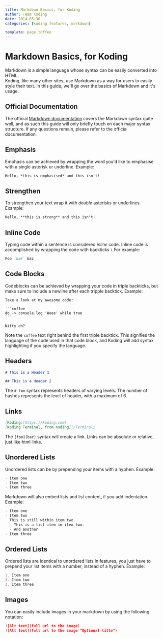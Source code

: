 ```yaml
---
title: Markdown Basics, for Koding
author: Team Koding
date: 2014-05-30
categories: [koding features, markdown]

template: page.toffee
---
```


# Markdown Basics, for Koding

Markdown is a simple language whose syntax can be easily converted into HTML.  
Koding, like many other sites, use Markdown as a way for users to easily style 
their text. In this guide, we'll go over the basics of Markdown and it's usage.

## Official Documentation

The official [Markdown 
documentation](http://daringfireball.net/projects/markdown/syntax) covers the 
Markdown syntax quite well, and as such this guide will only briefly touch on 
each major syntax structure. If any questions remain, please refer to the 
official documentation.

## Emphasis

Emphasis can be achieved by wrapping the word you'd like to emphasise with a 
single asterisk or underline. Example:

```markdown
Hello, *this is emphasised* and this isn't!
```

## Strengthen

To strengthen your text wrap it with *double* asterisks or underlines. Example:

```markdown
Hello, **this is strong** and this isn't!
```

## Inline Code

Typing code within a sentence is considered *inline* code. Inline code is 
accomplished by wrapping the code with backticks `\` For example:

```markdown
Foo `bar` baz
```

## Code Blocks

Codeblocks can be achieved by wrapping your code in triple backticks, but make 
sure to include a newline after each tripple backtick. Example:

    Take a look at my awesome code:
    
    ```coffee
    do -> console.log 'Weee' while true
    ```
    
    Nifty eh?

Note the `coffee` text right behind the first triple backtick. This signifies 
the language of the code used in that code block, and Koding will add syntax 
highlighting if you specify the language.

## Headers

```markdown
# This is a Header 1

## This is a Header 2
```

The `# foo` syntax represents headers of varying levels. The number of hashes 
represents the level of header, with a maximum of 6.

## Links

```markdown
[Koding](https://koding.com)
[Koding Terminal, from Koding](/Terminal)
```

The `[foo](bar)` syntax will create a link. Links can be absolute or relative, 
just like html links.

## Unordered Lists

Unordered lists can be by prepending your items with a hyphen. Example:

```markdown
- Item one
- Item two
- Item three
```

Markdown will also embed lists and list content, if you add indentation.  
Example:

```markdown
- Item one
- Item two
  This is still within item two.
  - This is a list item in item two.
  - And another
- Item three
```

## Ordered Lists

Ordered lists are identical to unordered lists in features, you just have to 
prepend your list items with a number, instead of a hyphen. Example:

```markdown
1. Item one
2. Item two
3. Item three
```

## Images

You can easily include images in your markdown by using the following notation:

```markdown
![Alt text](full url to the image)
![Alt text](full url to the image "Optional title")
```

